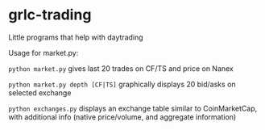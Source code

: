 # grlc-trading
Little programs that help with daytrading

Usage for market.py:

`python market.py` gives last 20 trades on CF/TS and price on Nanex

`python market.py depth [CF|TS]` graphically displays 20 bid/asks on selected exchange

`python exchanges.py` displays an exchange table similar to CoinMarketCap, with additional info (native price/volume, and aggregate information)
